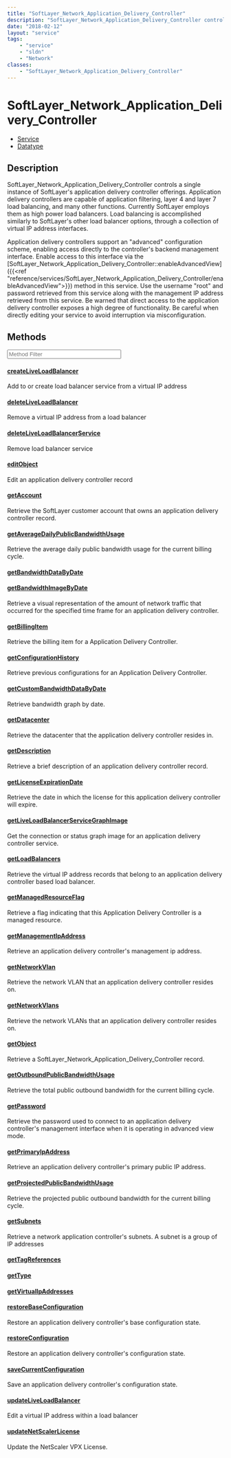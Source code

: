 ```yaml
---
title: "SoftLayer_Network_Application_Delivery_Controller"
description: "SoftLayer_Network_Application_Delivery_Controller controls a single instance of SoftLayer's application delivery control... "
date: "2018-02-12"
layout: "service"
tags:
    - "service"
    - "sldn"
    - "Network"
classes:
    - "SoftLayer_Network_Application_Delivery_Controller"
---
```

# SoftLayer_Network_Application_Delivery_Controller
<div id='service-datatype'>
    <ul id='sldn-reference-tabs'>
    <li id='service'> <a href='/reference/services/SoftLayer_Network_Application_Delivery_Controller' >Service</a></li>    <li id='datatype'> <a href='/reference/datatypes/SoftLayer_Network_Application_Delivery_Controller' >Datatype</a></li>
    </ul>
</div>

## Description
SoftLayer_Network_Application_Delivery_Controller controls a single instance of SoftLayer's application delivery controller offerings. Application delivery controllers are capable of application filtering, layer 4 and layer 7 load balancing, and many other functions. Currently SoftLayer employs them as high power load balancers. Load balancing is accomplished similarly to SoftLayer's other load balancer options, through a collection of virtual IP address interfaces. 

Application delivery controllers support an "advanced" configuration scheme, enabling access directly to the controller's backend management interface. Enable access to this interface via the [SoftLayer_Network_Application_Delivery_Controller::enableAdvancedView]({{<ref "reference/services/SoftLayer_Network_Application_Delivery_Controller/enableAdvancedView">}}) method in this service. Use the username "root" and password retrieved from this service along with the management IP address retrieved from this service. Be warned that direct access to the application delivery controller exposes a high degree of functionality. Be careful when directly editing your service to avoid interruption via misconfiguration. 



        
<div id="properties" class="content service-content">

## Methods

<div class="view-filters">
    <div class="clearfix">
        <div class="search-input-box">
            <input placeholder="Method Filter" onkeyup="titleSearch(inputId='edit-combine', divId='method-div', elementClass='method-row')" 
                type="text" id="edit-combine" value="" size="30" maxlength="128" class="form-text">
        </div>
    </div>
</div>

<div id="method-div">

<div class="method-row">

#### [createLiveLoadBalancer](/reference/services/SoftLayer_Network_Application_Delivery_Controller/createLiveLoadBalancer)
Add to or create load balancer service from a virtual IP address
</div>

<div class="method-row">

#### [deleteLiveLoadBalancer](/reference/services/SoftLayer_Network_Application_Delivery_Controller/deleteLiveLoadBalancer)
Remove a virtual IP address from a load balancer
</div>

<div class="method-row">

#### [deleteLiveLoadBalancerService](/reference/services/SoftLayer_Network_Application_Delivery_Controller/deleteLiveLoadBalancerService)
Remove load balancer service
</div>

<div class="method-row">

#### [editObject](/reference/services/SoftLayer_Network_Application_Delivery_Controller/editObject)
Edit an application delivery controller record
</div>

<div class="method-row">

#### [getAccount](/reference/services/SoftLayer_Network_Application_Delivery_Controller/getAccount)
Retrieve the SoftLayer customer account that owns an application delivery controller record.
</div>

<div class="method-row">

#### [getAverageDailyPublicBandwidthUsage](/reference/services/SoftLayer_Network_Application_Delivery_Controller/getAverageDailyPublicBandwidthUsage)
Retrieve the average daily public bandwidth usage for the current billing cycle.
</div>

<div class="method-row">

#### [getBandwidthDataByDate](/reference/services/SoftLayer_Network_Application_Delivery_Controller/getBandwidthDataByDate)

</div>

<div class="method-row">

#### [getBandwidthImageByDate](/reference/services/SoftLayer_Network_Application_Delivery_Controller/getBandwidthImageByDate)
Retrieve a visual representation of the amount of network traffic that occurred for the specified time frame for an application delivery controller. 
</div>

<div class="method-row">

#### [getBillingItem](/reference/services/SoftLayer_Network_Application_Delivery_Controller/getBillingItem)
Retrieve the billing item for a Application Delivery Controller.
</div>

<div class="method-row">

#### [getConfigurationHistory](/reference/services/SoftLayer_Network_Application_Delivery_Controller/getConfigurationHistory)
Retrieve previous configurations for an Application Delivery Controller.
</div>

<div class="method-row">

#### [getCustomBandwidthDataByDate](/reference/services/SoftLayer_Network_Application_Delivery_Controller/getCustomBandwidthDataByDate)
Retrieve bandwidth graph by date.
</div>

<div class="method-row">

#### [getDatacenter](/reference/services/SoftLayer_Network_Application_Delivery_Controller/getDatacenter)
Retrieve the datacenter that the application delivery controller resides in.
</div>

<div class="method-row">

#### [getDescription](/reference/services/SoftLayer_Network_Application_Delivery_Controller/getDescription)
Retrieve a brief description of an application delivery controller record.
</div>

<div class="method-row">

#### [getLicenseExpirationDate](/reference/services/SoftLayer_Network_Application_Delivery_Controller/getLicenseExpirationDate)
Retrieve the date in which the license for this application delivery controller will expire.
</div>

<div class="method-row">

#### [getLiveLoadBalancerServiceGraphImage](/reference/services/SoftLayer_Network_Application_Delivery_Controller/getLiveLoadBalancerServiceGraphImage)
Get the connection or status graph image for an application delivery controller service.
</div>

<div class="method-row">

#### [getLoadBalancers](/reference/services/SoftLayer_Network_Application_Delivery_Controller/getLoadBalancers)
Retrieve the virtual IP address records that belong to an application delivery controller based load balancer.
</div>

<div class="method-row">

#### [getManagedResourceFlag](/reference/services/SoftLayer_Network_Application_Delivery_Controller/getManagedResourceFlag)
Retrieve a flag indicating that this Application Delivery Controller is a managed resource.
</div>

<div class="method-row">

#### [getManagementIpAddress](/reference/services/SoftLayer_Network_Application_Delivery_Controller/getManagementIpAddress)
Retrieve an application delivery controller's management ip address.
</div>

<div class="method-row">

#### [getNetworkVlan](/reference/services/SoftLayer_Network_Application_Delivery_Controller/getNetworkVlan)
Retrieve the network VLAN that an application delivery controller resides on.
</div>

<div class="method-row">

#### [getNetworkVlans](/reference/services/SoftLayer_Network_Application_Delivery_Controller/getNetworkVlans)
Retrieve the network VLANs that an application delivery controller resides on.
</div>

<div class="method-row">

#### [getObject](/reference/services/SoftLayer_Network_Application_Delivery_Controller/getObject)
Retrieve a SoftLayer_Network_Application_Delivery_Controller record.
</div>

<div class="method-row">

#### [getOutboundPublicBandwidthUsage](/reference/services/SoftLayer_Network_Application_Delivery_Controller/getOutboundPublicBandwidthUsage)
Retrieve the total public outbound bandwidth for the current billing cycle.
</div>

<div class="method-row">

#### [getPassword](/reference/services/SoftLayer_Network_Application_Delivery_Controller/getPassword)
Retrieve the password used to connect to an application delivery controller's management interface when it is operating in advanced view mode.
</div>

<div class="method-row">

#### [getPrimaryIpAddress](/reference/services/SoftLayer_Network_Application_Delivery_Controller/getPrimaryIpAddress)
Retrieve an application delivery controller's primary public IP address.
</div>

<div class="method-row">

#### [getProjectedPublicBandwidthUsage](/reference/services/SoftLayer_Network_Application_Delivery_Controller/getProjectedPublicBandwidthUsage)
Retrieve the projected public outbound bandwidth for the current billing cycle.
</div>

<div class="method-row">

#### [getSubnets](/reference/services/SoftLayer_Network_Application_Delivery_Controller/getSubnets)
Retrieve a network application controller's subnets. A subnet is a group of IP addresses
</div>

<div class="method-row">

#### [getTagReferences](/reference/services/SoftLayer_Network_Application_Delivery_Controller/getTagReferences)

</div>

<div class="method-row">

#### [getType](/reference/services/SoftLayer_Network_Application_Delivery_Controller/getType)

</div>

<div class="method-row">

#### [getVirtualIpAddresses](/reference/services/SoftLayer_Network_Application_Delivery_Controller/getVirtualIpAddresses)

</div>

<div class="method-row">

#### [restoreBaseConfiguration](/reference/services/SoftLayer_Network_Application_Delivery_Controller/restoreBaseConfiguration)
Restore an application delivery controller's base configuration state.
</div>

<div class="method-row">

#### [restoreConfiguration](/reference/services/SoftLayer_Network_Application_Delivery_Controller/restoreConfiguration)
Restore an application delivery controller's configuration state.
</div>

<div class="method-row">

#### [saveCurrentConfiguration](/reference/services/SoftLayer_Network_Application_Delivery_Controller/saveCurrentConfiguration)
Save an application delivery controller's configuration state.
</div>

<div class="method-row">

#### [updateLiveLoadBalancer](/reference/services/SoftLayer_Network_Application_Delivery_Controller/updateLiveLoadBalancer)
Edit a virtual IP address within a load balancer
</div>

<div class="method-row">

#### [updateNetScalerLicense](/reference/services/SoftLayer_Network_Application_Delivery_Controller/updateNetScalerLicense)
Update the NetScaler VPX License.
</div>
</div>

</div>

